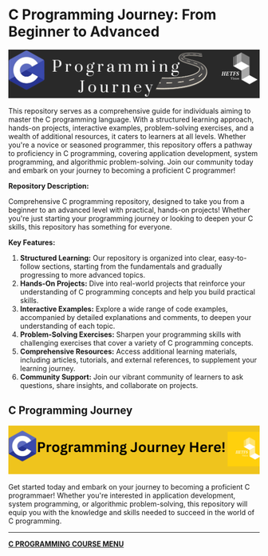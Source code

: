 # C Programming Journey: From Beginner to Advanced

![Images/C-roadmap](/Images/C-roadmap.png)

This repository serves as a comprehensive guide for individuals aiming to master the C programming language. With a structured learning approach, hands-on projects, interactive examples, problem-solving exercises, and a wealth of additional resources, it caters to learners at all levels. Whether you're a novice or seasoned programmer, this repository offers a pathway to proficiency in C programming, covering application development, system programming, and algorithmic problem-solving. Join our community today and embark on your journey to becoming a proficient C programmer!

**Repository Description:**

Comprehensive C programming repository, designed to take you from a beginner to an advanced level with practical, hands-on projects! Whether you're just starting your programming journey or looking to deepen your C skills, this repository has something for everyone.

**Key Features:**

1. **Structured Learning:** Our repository is organized into clear, easy-to-follow sections, starting from the fundamentals and gradually progressing to more advanced topics.
2. **Hands-On Projects:** Dive into real-world projects that reinforce your understanding of C programming concepts and help you build practical skills.
3. **Interactive Examples:** Explore a wide range of code examples, accompanied by detailed explanations and comments, to deepen your understanding of each topic.
4. **Problem-Solving Exercises:** Sharpen your programming skills with challenging exercises that cover a variety of C programming concepts.
5. **Comprehensive Resources:** Access additional learning materials, including articles, tutorials, and external references, to supplement your learning journey.
6. **Community Support:** Join our vibrant community of learners to ask questions, share insights, and collaborate on projects.

## C Programming Journey

![C Programming Journey](/Images/CProgrammingJourney.png)

Get started today and embark on your journey to becoming a proficient C programmaer!
Whether you're interested in application development, system programming, or algorithmic problem-solving, this repository will equip you with the knowledge and skills needed to succeed in the world of C programming.

---

[**C PROGRAMMING COURSE MENU**](courseMenu.md#c-programming-cours-menu)
